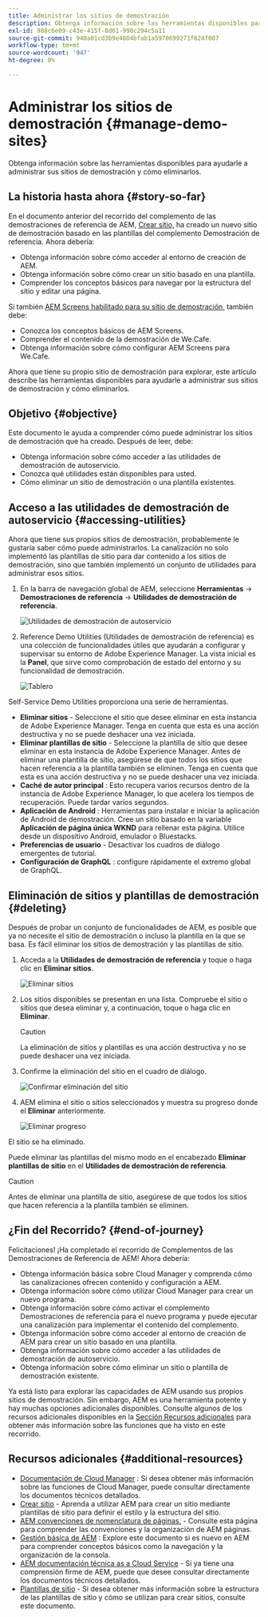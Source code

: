 ```yaml
---
title: Administrar los sitios de demostración
description: Obtenga información sobre las herramientas disponibles para ayudarle a administrar sus sitios de demostración y cómo eliminarlos.
exl-id: 988c6e09-c43e-415f-8d61-998c294c5a11
source-git-commit: 940a01cd3b9e4804bfab1a5970699271f624f087
workflow-type: tm+mt
source-wordcount: '947'
ht-degree: 0%

---
```


# Administrar los sitios de demostración {#manage-demo-sites}

Obtenga información sobre las herramientas disponibles para ayudarle a administrar sus sitios de demostración y cómo eliminarlos.

## La historia hasta ahora {#story-so-far}

En el documento anterior del recorrido del complemento de las demostraciones de referencia de AEM, [Crear sitio,](create-site.md) ha creado un nuevo sitio de demostración basado en las plantillas del complemento Demostración de referencia. Ahora debería:

* Obtenga información sobre cómo acceder al entorno de creación de AEM.
* Obtenga información sobre cómo crear un sitio basado en una plantilla.
* Comprender los conceptos básicos para navegar por la estructura del sitio y editar una página.

Si también [AEM Screens habilitado para su sitio de demostración,](screens.md) también debe:

* Conozca los conceptos básicos de AEM Screens.
* Comprender el contenido de la demostración de We.Cafe.
* Obtenga información sobre cómo configurar AEM Screens para We.Cafe.

Ahora que tiene su propio sitio de demostración para explorar, este artículo describe las herramientas disponibles para ayudarle a administrar sus sitios de demostración y cómo eliminarlos.

## Objetivo {#objective}

Este documento le ayuda a comprender cómo puede administrar los sitios de demostración que ha creado. Después de leer, debe:

* Obtenga información sobre cómo acceder a las utilidades de demostración de autoservicio.
* Conozca qué utilidades están disponibles para usted.
* Cómo eliminar un sitio de demostración o una plantilla existentes.

## Acceso a las utilidades de demostración de autoservicio {#accessing-utilities}

Ahora que tiene sus propios sitios de demostración, probablemente le gustaría saber cómo puede administrarlos. La canalización no solo implementó las plantillas de sitio para dar contenido a los sitios de demostración, sino que también implementó un conjunto de utilidades para administrar esos sitios.

1. En la barra de navegación global de AEM, seleccione **Herramientas** -> **Demostraciones de referencia** -> **Utilidades de demostración de referencia**.

   ![Utilidades de demostración de autoservicio](assets/demo-utilities.png)

1. Reference Demo Utilities (Utilidades de demostración de referencia) es una colección de funcionalidades útiles que ayudarán a configurar y supervisar su entorno de Adobe Experience Manager. La vista inicial es la **Panel**, que sirve como comprobación de estado del entorno y su funcionalidad de demostración.

   ![Tablero](assets/dashboard.png)

Self-Service Demo Utilities proporciona una serie de herramientas.

* **Eliminar sitios** - Seleccione el sitio que desee eliminar en esta instancia de Adobe Experience Manager. Tenga en cuenta que esta es una acción destructiva y no se puede deshacer una vez iniciada.
* **Eliminar plantillas de sitio** - Seleccione la plantilla de sitio que desee eliminar en esta instancia de Adobe Experience Manager. Antes de eliminar una plantilla de sitio, asegúrese de que todos los sitios que hacen referencia a la plantilla también se eliminen. Tenga en cuenta que esta es una acción destructiva y no se puede deshacer una vez iniciada.
* **Caché de autor principal** : Esto recupera varios recursos dentro de la instancia de Adobe Experience Manager, lo que acelera los tiempos de recuperación. Puede tardar varios segundos.
* **Aplicación de Android** : Herramientas para instalar e iniciar la aplicación de Android de demostración. Cree un sitio basado en la variable **Aplicación de página única WKND** para rellenar esta página. Utilice desde un dispositivo Android, emulador o Bluestacks.
* **Preferencias de usuario** - Desactivar los cuadros de diálogo emergentes de tutorial.
* **Configuración de GraphQL** : configure rápidamente el extremo global de GraphQL.

## Eliminación de sitios y plantillas de demostración {#deleting}

Después de probar un conjunto de funcionalidades de AEM, es posible que ya no necesite el sitio de demostración o incluso la plantilla en la que se basa. Es fácil eliminar los sitios de demostración y las plantillas de sitio.

1. Acceda a la **Utilidades de demostración de referencia** y toque o haga clic en **Eliminar sitios**.

   ![Eliminar sitios](assets/delete-sites.png)

1. Los sitios disponibles se presentan en una lista. Compruebe el sitio o sitios que desea eliminar y, a continuación, toque o haga clic en **Eliminar**.

   >[!CAUTION]
   >
   >La eliminación de sitios y plantillas es una acción destructiva y no se puede deshacer una vez iniciada.

1. Confirme la eliminación del sitio en el cuadro de diálogo.

   ![Confirmar eliminación del sitio](assets/confirm-site-delete.png)

1. AEM elimina el sitio o sitios seleccionados y muestra su progreso donde el **Eliminar** anteriormente.

   ![Eliminar progreso](assets/delete-progress.png)

El sitio se ha eliminado.

Puede eliminar las plantillas del mismo modo en el encabezado **Eliminar plantillas de sitio** en el **Utilidades de demostración de referencia**.

>[!CAUTION]
>
>Antes de eliminar una plantilla de sitio, asegúrese de que todos los sitios que hacen referencia a la plantilla también se eliminen.

## ¿Fin del Recorrido? {#end-of-journey}

Felicitaciones! ¡Ha completado el recorrido de Complementos de las Demostraciones de Referencia de AEM! Ahora debería:

* Obtenga información básica sobre Cloud Manager y comprenda cómo las canalizaciones ofrecen contenido y configuración a AEM.
* Obtenga información sobre cómo utilizar Cloud Manager para crear un nuevo programa.
* Obtenga información sobre cómo activar el complemento Demostraciones de referencia para el nuevo programa y puede ejecutar una canalización para implementar el contenido del complemento.
* Obtenga información sobre cómo acceder al entorno de creación de AEM para crear un sitio basado en una plantilla.
* Obtenga información sobre cómo acceder a las utilidades de demostración de autoservicio.
* Obtenga información sobre cómo eliminar un sitio o plantilla de demostración existente.

Ya está listo para explorar las capacidades de AEM usando sus propios sitios de demostración. Sin embargo, AEM es una herramienta potente y hay muchas opciones adicionales disponibles. Consulte algunos de los recursos adicionales disponibles en la [Sección Recursos adicionales](#additional-resources) para obtener más información sobre las funciones que ha visto en este recorrido.

## Recursos adicionales {#additional-resources}

* [Documentación de Cloud Manager](https://experienceleague.adobe.com/docs/experience-manager-cloud-service/onboarding/onboarding-concepts/cloud-manager-introduction.html) : Si desea obtener más información sobre las funciones de Cloud Manager, puede consultar directamente los documentos técnicos detallados.
* [Crear sitio](/help/sites-cloud/administering/site-creation/create-site.md) - Aprenda a utilizar AEM para crear un sitio mediante plantillas de sitio para definir el estilo y la estructura del sitio.
* [AEM convenciones de nomenclatura de páginas.](/help/sites-cloud/authoring/fundamentals/organizing-pages.md#page-name-restrictions-and-best-practices) - Consulte esta página para comprender las convenciones y la organización de AEM páginas.
* [Gestión básica de AEM](/help/sites-cloud/authoring/getting-started/basic-handling.md) : Explore este documento si es nuevo en AEM para comprender conceptos básicos como la navegación y la organización de la consola.
* [AEM documentación técnica as a Cloud Service](https://experienceleague.adobe.com/docs/experience-manager-cloud-service.html?lang=es) - Si ya tiene una comprensión firme de AEM, puede que desee consultar directamente los documentos técnicos detallados.
* [Plantillas de sitio](/help/sites-cloud/administering/site-creation/site-templates.md) - Si desea obtener más información sobre la estructura de las plantillas de sitio y cómo se utilizan para crear sitios, consulte este documento.
